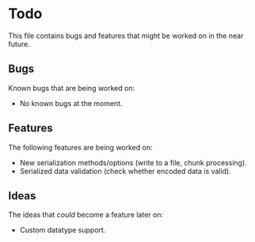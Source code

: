 # Todo

This file contains bugs and features that might be worked on in the near future.


## Bugs

Known bugs that are being worked on:
- No known bugs at the moment.


## Features

The following features are being worked on:
- New serialization methods/options (write to a file, chunk processing).
- Serialized data validation (check whether encoded data is valid).


## Ideas

The ideas that *could* become a feature later on:
- Custom datatype support.

